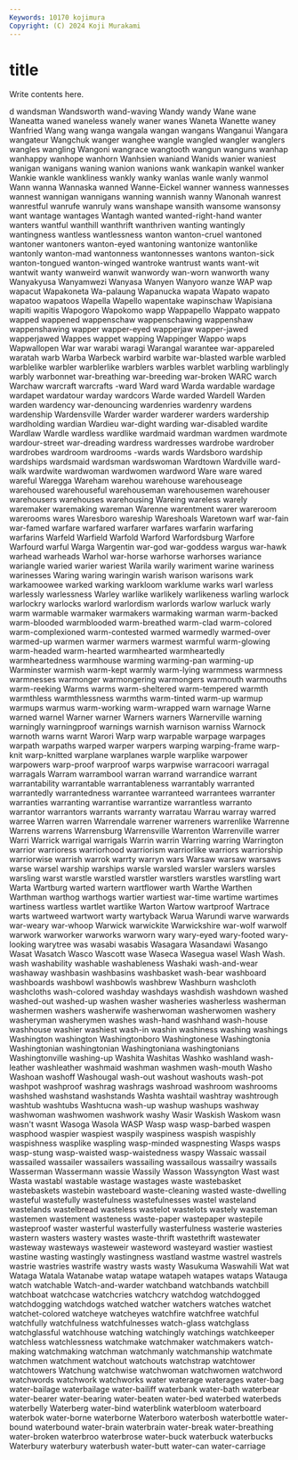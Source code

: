 ```yaml
---
Keywords: 10170 kojimura
Copyright: (C) 2024 Koji Murakami
---
```


# title

Write contents here.



d wandsman Wandsworth wand-waving Wandy wandy Wane wane
Waneatta waned waneless wanely waner wanes Waneta Wanette waney Wanfried
Wang wang wanga wangala wangan wangans Wanganui Wangara wangateur Wangchuk
wanger wanghee wangle wangled wangler wanglers wangles wangling Wangoni wangrace
wangtooth wangun wanguns wanhap wanhappy wanhope wanhorn Wanhsien waniand Wanids
wanier waniest wanigan wanigans waning wanion wanions wank wankapin wankel
wanker Wankie wankle wankliness wankly wanky wanlas wanle wanly wanmol
Wann wanna Wannaska wanned Wanne-Eickel wanner wanness wannesses wannest wannigan
wannigans wanning wannish wanny Wanonah wanrest wanrestful wanrufe wanruly wans
wanshape wansith wansome wansonsy want wantage wantages Wantagh wanted wanted-right-hand
wanter wanters wantful wanthill wanthrift wanthriven wanting wantingly wantingness wantless
wantlessness wanton wanton-cruel wantoned wantoner wantoners wanton-eyed wantoning wantonize wantonlike
wantonly wanton-mad wantonness wantonnesses wantons wanton-sick wanton-tongued wanton-winged wantroke wantrust
wants want-wit wantwit wanty wanweird wanwit wanwordy wan-worn wanworth wany
Wanyakyusa Wanyamwezi Wanyasa Wanyen Wanyoro wanze WAP wap wapacut Wapakoneta
Wa-palaung Wapanucka wapata Wapato wapato wapatoo wapatoos Wapella Wapello wapentake
wapinschaw Wapisiana wapiti wapitis Wapogoro Wapokomo wapp Wappapello Wappato wappato
wapped wappened wappenschaw wappenschawing wappenshaw wappenshawing wapper wapper-eyed wapperjaw wapper-jawed
wapperjawed Wappes wappet wapping Wappinger Wappo waps Wapwallopen War war
warabi waragi Warangal warantee war-appareled waratah warb Warba Warbeck warbird
warbite war-blasted warble warbled warblelike warbler warblerlike warblers warbles warblet
warbling warblingly warbly warbonnet war-breathing war-breeding war-broken WARC warch Warchaw
warcraft warcrafts -ward Ward ward Warda wardable wardage wardapet wardatour
warday wardcors Warde warded Wardell Warden warden wardency war-denouncing wardenries
wardenry wardens wardenship Wardensville Warder warder warderer warders wardership wardholding
wardian Wardieu war-dight warding war-disabled wardite Wardlaw Wardle wardless wardlike
wardmaid wardman wardmen wardmote wardour-street war-dreading wardress wardresses wardrobe wardrober
wardrobes wardroom wardrooms -wards wards Wardsboro wardship wardships wardsmaid wardsman
wardswoman Wardtown Wardville ward-walk wardwite wardwoman wardwomen wardword Ware ware
wared wareful Waregga Wareham warehou warehouse warehouseage warehoused warehouseful warehouseman
warehousemen warehouser warehousers warehouses warehousing Wareing wareless warely waremaker waremaking
wareman Warenne warentment warer wareroom warerooms wares Waresboro wareship Wareshoals
Waretown warf war-fain war-famed warfare warfared warfarer warfares warfarin warfaring
warfarins Warfeld Warfield Warfold Warford Warfordsburg Warfore Warfourd warful Warga
Wargentin war-god war-goddess wargus war-hawk warhead warheads Warhol war-horse warhorse
warhorses wariance wariangle waried warier wariest Warila warily wariment warine
wariness warinesses Waring waring waringin warish warison warisons wark warkamoowee
warked warking warkloom warklume warks warl warless warlessly warlessness Warley
warlike warlikely warlikeness warling warlock warlockry warlocks warlord warlordism warlords
warlow warluck warly warm warmable warmaker warmakers warmaking warman warm-backed
warm-blooded warmblooded warm-breathed warm-clad warm-colored warm-complexioned warm-contested warmed warmedly warmed-over
warmed-up warmen warmer warmers warmest warmful warm-glowing warm-headed warm-hearted warmhearted
warmheartedly warmheartedness warmhouse warming warming-pan warming-up Warminster warmish warm-kept warmly
warm-lying warmmess warmness warmnesses warmonger warmongering warmongers warmouth warmouths warm-reeking
Warms warms warm-sheltered warm-tempered warmth warmthless warmthlessness warmths warm-tinted warm-up
warmup warmups warmus warm-working warm-wrapped warn warnage Warne warned warnel
Warner warner Warners warners Warnerville warning warningly warningproof warnings warnish
warnison warniss Warnock warnoth warns warnt Warori Warp warp warpable
warpage warpages warpath warpaths warped warper warpers warping warping-frame warp-knit
warp-knitted warplane warplanes warple warplike warpower warpowers warp-proof warproof warps
warpwise warracoori warragal warragals Warram warrambool warran warrand warrandice warrant
warrantability warrantable warrantableness warrantably warranted warrantedly warrantedness warrantee warranteed warrantees
warranter warranties warranting warrantise warrantize warrantless warranto warrantor warrantors warrants
warranty warratau Warrau warray warred warree Warren warren Warrendale warrener
warreners warrenlike Warrenne Warrens warrens Warrensburg Warrensville Warrenton Warrenville warrer
Warri Warrick warrigal warrigals Warrin warrin Warring warring Warrington warrior
warrioress warriorhood warriorism warriorlike warriors warriorship warriorwise warrish warrok warrty
warryn wars Warsaw warsaw warsaws warse warsel warship warships warsle
warsled warsler warslers warsles warsling warst warstle warstled warstler warstlers
warstles warstling wart Warta Wartburg warted wartern wartflower warth Warthe
Warthen Warthman warthog warthogs wartier wartiest war-time wartime wartimes wartiness
wartless wartlet wartlike Warton Wartow wartproof Wartrace warts wartweed wartwort
warty wartyback Warua Warundi warve warwards war-weary war-whoop Warwick warwickite
Warwickshire war-wolf warwolf warwork warworker warworks warworn wary wary-eyed wary-footed
wary-looking warytree was wasabi wasabis Wasagara Wasandawi Wasango Wasat Wasatch
Wasco Wascott wase Waseca Wasegua wasel Wash Wash. wash washability
washable washableness Washaki wash-and-wear washaway washbasin washbasins washbasket wash-bear washboard
washboards washbowl washbowls washbrew Washburn washcloth washcloths wash-colored washday washdays
washdish washdown washed washed-out washed-up washen washer washeries washerless washerman
washermen washers washerwife washerwoman washerwomen washery washeryman washerymen washes wash-hand
washhand wash-house washhouse washier washiest wash-in washin washiness washing washings
Washington washington Washingtonboro Washingtonese Washingtonia Washingtonian washingtonian Washingtoniana washingtonians Washingtonville
washing-up Washita Washitas Washko washland wash-leather washleather washmaid washman washmen
wash-mouth Washo Washoan washoff Washougal wash-out washout washouts wash-pot washpot
washproof washrag washrags washroad washroom washrooms washshed washstand washstands Washta
washtail washtray washtrough washtub washtubs Washtucna wash-up washup washups washway
washwoman washwomen washwork washy Wasir Waskish Waskom wasn wasn't wasnt
Wasoga Wasola WASP Wasp wasp wasp-barbed waspen wasphood waspier waspiest
waspily waspiness waspish waspishly waspishness wasplike waspling wasp-minded waspnesting Wasps
wasps wasp-stung wasp-waisted wasp-waistedness waspy Wassaic wassail wassailed wassailer wassailers
wassailing wassailous wassailry wassails Wasserman Wassermann wassie Wassily Wasson Wassyngton
Wast wast Wasta wastabl wastable wastage wastages waste wastebasket wastebaskets
wastebin wasteboard waste-cleaning wasted waste-dwelling wasteful wastefully wastefulness wastefulnesses wastel
wasteland wastelands wastelbread wasteless wastelot wastelots wastely wasteman wastemen wastement
wasteness waste-paper wastepaper wastepile wasteproof waster wasterful wasterfully wasterfulness wasterie
wasteries wastern wasters wastery wastes waste-thrift wastethrift wastewater wasteway wasteways
wasteweir wasteword wasteyard wastier wastiest wastine wasting wastingly wastingness wastland
wastme wastrel wastrels wastrie wastries wastrife wastry wasts wasty Wasukuma
Waswahili Wat wat Wataga Watala Watanabe watap watape watapeh watapes
wataps Watauga watch watchable Watch-and-warder watchband watchbands watchbill watchboat watchcase
watchcries watchcry watchdog watchdogged watchdogging watchdogs watched watcher watchers watches
watchet watchet-colored watcheye watcheyes watchfire watchfree watchful watchfully watchfulness watchfulnesses
watch-glass watchglass watchglassful watchhouse watching watchingly watchings watchkeeper watchless watchlessness
watchmake watchmaker watchmakers watch-making watchmaking watchman watchmanly watchmanship watchmate watchmen
watchment watchout watchouts watchstrap watchtower watchtowers Watchung watchwise watchwoman watchwomen
watchword watchwords watchwork watchworks water waterage waterages water-bag water-bailage waterbailage
water-bailiff waterbank water-bath waterbear water-bearer water-bearing water-beaten water-bed waterbed waterbeds
waterbelly Waterberg water-bind waterblink waterbloom waterboard waterbok water-borne waterborne Waterboro
waterbosh waterbottle water-bound waterbound water-brain waterbrain water-break water-breathing water-broken waterbroo
waterbrose water-buck waterbuck waterbucks Waterbury waterbury waterbush water-butt water-can water-carriage
